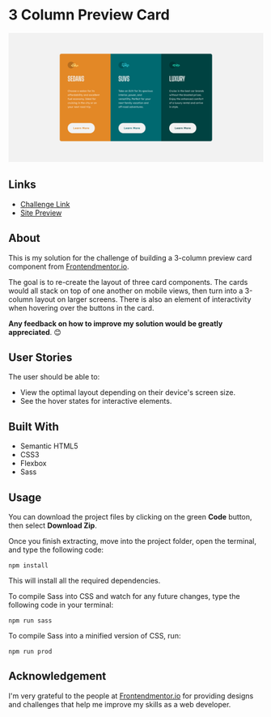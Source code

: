 # 3 Column Preview Card
![](./images/solution-screenshot.png)

## Links
- [Challenge Link](https://www.frontendmentor.io/challenges/3column-preview-card-component-pH92eAR2-)
- [Site Preview](https://robinjmm-column-preview.netlify.app/)

## About
This is my solution for the challenge of building a 3-column preview card component from [Frontendmentor.io](https://frontendmentor.io).

The goal is to re-create the layout of three card components. The cards would all stack on top of one another on mobile views, then turn into a 3-column layout on larger screens. There is also an element of interactivity when hovering over the buttons in the card.

**Any feedback on how to improve my solution would be greatly appreciated**. 😊

## User Stories
The user should be able to:
- View the optimal layout depending on their device's screen size.
- See the hover states for interactive elements.

## Built With
- Semantic HTML5
- CSS3
- Flexbox
- Sass

## Usage
You can download the project files by clicking on the green **Code** button, then select **Download Zip**.

Once you finish extracting, move into the project folder, open the terminal, and type the following code:

```
npm install
```

This will install all the required dependencies.

To compile Sass into CSS and watch for any future changes, type the following code in your terminal:


```
npm run sass
```

To compile Sass into a minified version of CSS, run:

```
npm run prod
```

## Acknowledgement
I'm very grateful to the people at [Frontendmentor.io](https://frontendmentor.io) for providing designs and challenges that help me improve my skills as a web developer.